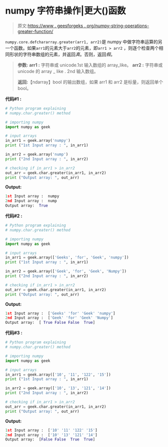 # numpy 字符串操作|更大()函数

> 原文:[https://www . geesforgeks . org/numpy-string-operations-greater-function/](https://www.geeksforgeeks.org/numpy-string-operations-greater-function/)

`numpy.core.defchararray.greater(arr1, arr2)`是 numpy 中做字符串运算的另一个函数。如果`arr1`的元素大于`arr2`的元素，即`arr1 > arr2` ，则逐个检查两个相同形状的字符串数组的元素，并返回*真*。否则，返回*假*。

> **参数:**
> **arr1 :** 字符串或 unicode.1st 输入数组的 array_like。
> **arr2 :** 字符串或 unicode 的 array _ like . 2nd 输入数组。
> 
> **返回:**【ndarray】bool 的输出数组，如果 arr1 和 arr2 是标量，则返回单个 bool。

**代码#1 :**

```py
# Python program explaining
# numpy.char.greater() method 

# importing numpy 
import numpy as geek

# input arrays  
in_arr1 = geek.array('numpy')
print ("1st Input array : ", in_arr1)

in_arr2 = geek.array('nump')
print ("2nd Input array : ", in_arr2)  

# checking if in_arr1 > in_arr2
out_arr = geek.char.greater(in_arr1, in_arr2)
print ("Output array: ", out_arr) 
```

**Output:**

```py
1st Input array :  numpy
2nd Input array :  nump
Output array:  True

```

**代码#2 :**

```py
# Python program explaining
# numpy.char.greater() method 

# importing numpy 
import numpy as geek

# input arrays  
in_arr1 = geek.array(['Geeks', 'for', 'Geek', 'numpy'])
print ("1st Input array : ", in_arr1) 

in_arr2 = geek.array(['Geek', 'for', 'Geek', 'Numpy'])
print ("2nd Input array : ", in_arr2) 

# checking if in_arr1 > in_arr2
out_arr = geek.char.greater(in_arr1, in_arr2)
print ("Output array: ", out_arr) 
```

**Output:**

```py
1st Input array :  ['Geeks' 'for' 'Geek' 'numpy']
2nd Input array :  ['Geek' 'for' 'Geek' 'Numpy']
Output array:  [ True False False  True]

```

**代码#3 :**

```py
# Python program explaining
# numpy.char.greater() method 

# importing numpy 
import numpy as geek

# input arrays  
in_arr1 = geek.array(['10', '11', '122', '15'])
print ("1st Input array : ", in_arr1) 

in_arr2 = geek.array(['10', '13', '121', '14'])
print ("2nd Input array : ", in_arr2) 

# checking if in_arr1 > in_arr2
out_arr = geek.char.greater(in_arr1, in_arr2)
print ("Output array: ", out_arr) 
```

**Output:**

```py
1st Input array :  ['10' '11' '122' '15']
2nd Input array :  ['10' '13' '121' '14']
Output array:  [False False  True  True]

```